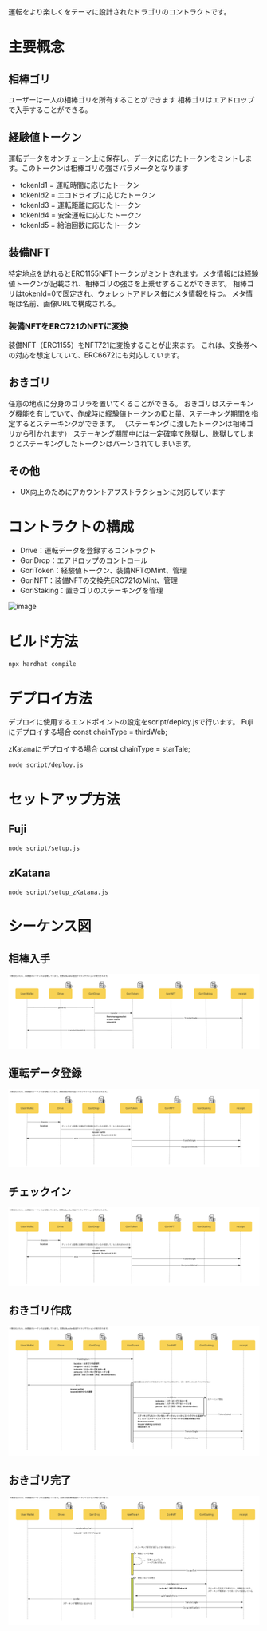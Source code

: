 運転をより楽しくをテーマに設計されたドラゴリのコントラクトです。

# 主要概念

## 相棒ゴリ
 ユーザーは一人の相棒ゴリを所有することができます
 相棒ゴリはエアドロップで入手することができる。

## 経験値トークン
運転データをオンチェーン上に保存し、データに応じたトークンをミントします。このトークンは相棒ゴリの強さパラメータとなります
- tokenId1 = 運転時間に応じたトークン
- tokenId2 = エコドライブに応じたトークン
- tokenId3 = 運転距離に応じたトークン
- tokenId4 = 安全運転に応じたトークン
- tokenId5 = 給油回数に応じたトークン

## 装備NFT
特定地点を訪れるとERC1155NFTトークンがミントされます。メタ情報には経験値トークンが記載され、相棒ゴリの強さを上乗せすることができます。
相棒ゴリはtokenId=0で固定され、ウォレットアドレス毎にメタ情報を持つ。
メタ情報は名前、画像URLで構成される。

### 装備NFTをERC721のNFTに変換
装備NFT（ERC1155）をNFT721に変換することが出来ます。
これは、交換券への対応を想定していて、ERC6672にも対応しています。

## おきゴリ
任意の地点に分身のゴリラを置いてくることができる。
おきゴリはステーキング機能を有していて、作成時に経験値トークンのIDと量、ステーキング期間を指定するとステーキングができます。
（ステーキングに渡したトークンは相棒ゴリから引かれます）
ステーキング期間中には一定確率で脱獄し、脱獄してしまうとステーキングしたトークンはバーンされてしまいます。

## その他
- UX向上のためにアカウントアブストラクションに対応しています

# コントラクトの構成
- Drive：運転データを登録するコントラクト
- GoriDrop：エアドロップのコントロール
- GoriToken：経験値トークン、装備NFTのMint、管理
- GoriNFT：装備NFTの交換先ERC721のMint、管理
- GoriStaking：置きゴリのステーキングを管理

<img width="662" alt="image" src="https://github.com/mossan-ultra/DrivingGorilla/assets/95908731/1950a279-1934-4bd0-93b5-056637c8b0f0">


# ビルド方法
```
npx hardhat compile
```

# デプロイ方法
デプロイに使用するエンドポイントの設定をscript/deploy.jsで行います。
Fujiにデプロイする場合
const chainType = thirdWeb;

zKatanaにデプロイする場合
const chainType = starTale;

```
node script/deploy.js
```

# セットアップ方法
## Fuji
```
node script/setup.js
```

## zKatana
```
node script/setup_zKatana.js
```

# シーケンス図
##  相棒入手
![Positive Gorilla](/contract/doc/goridrop.png) 

##  運転データ登録
![Positive Gorilla](/contract/doc/checkin.png) 

##  チェックイン
![Positive Gorilla](/contract/doc/checkin.png) 

##  おきゴリ作成
![Positive Gorilla](/contract/doc/makeStayGori.png) 

##  おきゴリ完了
![Positive Gorilla](/contract/doc/completeStayGori.png) 

